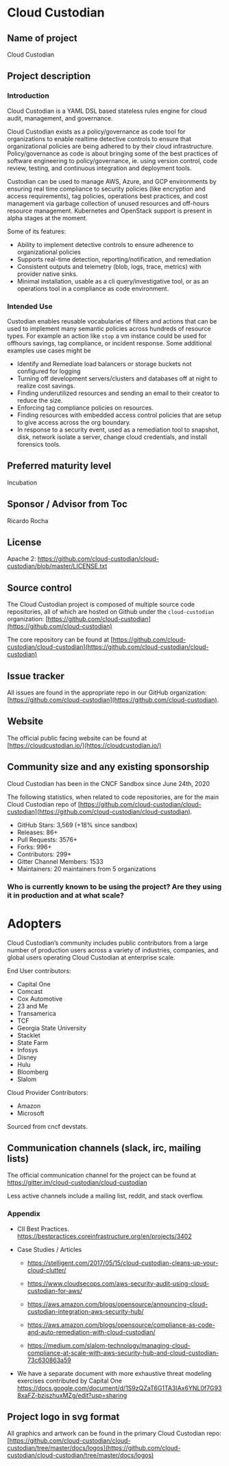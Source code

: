 # Cloud Custodian

## Name of project

Cloud Custodian

## Project description

### Introduction

Cloud Custodian is a YAML DSL based stateless rules engine for cloud
audit, management, and governance.

Cloud Custodian exists as a policy/governance as code tool for
organizations to enable realtime detective controls to ensure that
organizational policies are being adhered to by their cloud
infrastructure. Policy/governance as code is about bringing some of
the best practices of software engineering to policy/governance,
ie. using version control, code review, testing, and continuous
integration and deployment tools.

Custodian can be used to manage AWS, Azure, and GCP environments by
ensuring real time compliance to security policies (like encryption
and access requirements), tag policies, operations best practices, and
cost management via garbage collection of unused resources and
off-hours resource management. Kubernetes and OpenStack support is
present in alpha stages at the moment.

Some of its features:
* Ability to implement detective controls to ensure adherence to organizational policies
* Supports real-time detection, reporting/notification, and remediation
* Consistent outputs and telemetry (blob, logs, trace, metrics) with provider native sinks.
* Minimal installation, usable as a cli query/investigative tool, or as an operations tool in a compliance as code environment.


### Intended Use

Custodian enables reusable vocabularies of filters and actions that
can be used to implement many semantic policies across hundreds of
resource types. For example an action like `stop` a vm instance could
be used for offhours savings, tag compliance, or incident
response. Some additional examples use cases might be

* Identify and Remediate load balancers or storage buckets not
  configured for logging
* Turning off development servers/clusters and databases off at night
  to realize cost savings.
* Finding underutilized resources and sending an email to their
  creator to reduce the size.
* Enforcing tag compliance policies on resources.
* Finding resources with embedded access control policies that are
  setup to give access across the org boundary.
* In response to a security event, used as a remediation tool to
  snapshot, disk, network isolate a server, change cloud credentials,
  and install forensics tools.

## Preferred maturity level

Incubation

## Sponsor / Advisor from Toc

Ricardo Rocha

## License

Apache 2:
https://github.com/cloud-custodian/cloud-custodian/blob/master/LICENSE.txt

## Source control

The Cloud Custodian project is composed of multiple source code
repositories, all of which are hosted on Github under the
`cloud-custodian` organization:
[https://github.com/cloud-custodian](https://github.com/cloud-custodian)

The core repository can be found at
[https://github.com/cloud-custodian/cloud-custodian](https://github.com/cloud-custodian/cloud-custodian)

## Issue tracker

All issues are found in the appropriate repo in our GitHub organization:
[https://github.com/cloud-custodian](https://github.com/cloud-custodian).

## Website

The official public facing website can be found at [https://cloudcustodian.io/](https://cloudcustodian.io/)

## Community size and any existing sponsorship

Cloud Custodian has been in the CNCF Sandbox since June 24th, 2020

The following statistics, when related to code repositories, are for
the main Cloud Custodian repo of
[https://github.com/cloud-custodian/cloud-custodian](https://github.com/cloud-custodian/cloud-custodian).

* GitHub Stars: 3,569  (+18% since sandbox)
* Releases: 86+
* Pull Requests: 3576+
* Forks: 996+
* Contributors: 299+
* Gitter Channel Members: 1533
* Maintainers: 20 maintainers from 5 organizations



### Who is currently known to be using the project? Are they using it in production and at what scale?

# Adopters

Cloud Custodian’s community includes public contributors from a large number of
production users across a variety of industries, companies, and global
users operating Cloud Custodian at enterprise scale.

End User contributors:

 - Capital One
 - Comcast
 - Cox Automotive
 - 23 and Me
 - Transamerica
 - TCF
 - Georgia State University
 - Stacklet
 - State Farm
 - Infosys
 - Disney
 - Hulu
 - Bloomberg
 - Slalom

Cloud Provider Contributors:

 - Amazon
 - Microsoft

Sourced from cncf devstats.

## Communication channels (slack, irc, mailing lists)

The official communication channel for the project can be found at https://gitter.im/cloud-custodian/cloud-custodian

Less active channels include a mailing list, reddit, and stack overflow.

### Appendix

* CII Best Practices. https://bestpractices.coreinfrastructure.org/en/projects/3402

* Case Studies / Articles

  - https://stelligent.com/2017/05/15/cloud-custodian-cleans-up-your-cloud-clutter/

  - https://www.cloudsecops.com/aws-security-audit-using-cloud-custodian-for-aws/

  - https://aws.amazon.com/blogs/opensource/announcing-cloud-custodian-integration-aws-security-hub/

  - https://aws.amazon.com/blogs/opensource/compliance-as-code-and-auto-remediation-with-cloud-custodian/

  - https://medium.com/slalom-technology/managing-cloud-compliance-at-scale-with-aws-security-hub-and-cloud-custodian-73c630863a59

* We have a separate document with more exhaustive threat modeling
  exercises contributed by Capital One
  https://docs.google.com/document/d/1S9zQZaT6G1TA3IAx6YNL0f7G938xaFZ-bziszhuxMZg/edit?usp=sharing

## Project logo in svg format

All graphics and artwork can be found in the primary Cloud Custodian repo:
[https://github.com/cloud-custodian/cloud-custodian/tree/master/docs/logos](https://github.com/cloud-custodian/cloud-custodian/tree/master/docs/logos)
